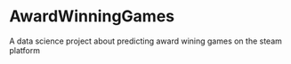 # AwardWinningGames
A data science project about predicting award wining games on the steam platform 
